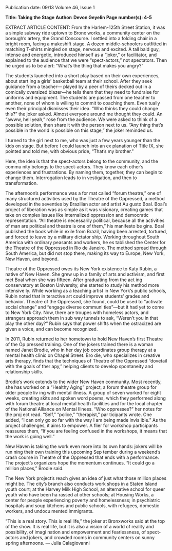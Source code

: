 Publication date: 09/13
Volume 46, Issue 1

**Title: Taking the Stage**
**Author: Devon Geyelin**
**Page number(s): 4-5**

EXTRACT ARTICLE CONTENT:
From the Harlem-125th Street Station, it 
was a simple subway ride uptown to Bronx­
works, a community center on the borough’s 
artery, the Grand Concourse. I settled into 
a folding chair in a bright room, facing a 
makeshift stage. A dozen middle-schoolers 
outfitted in matching T-shirts mingled on­
stage, nervous and excited. A tall bald guy, 
intense and energetic, introduced himself 
as a “joker,” or facilitator, and explained to 
the audience that we were “spect-actors,” 
not spectators. Then he urged us to be alert: 
“What’s the thing that makes you angry?”

The students launched into a short play 
based on their own experiences, about start­
ing a girls’ basketball team at their school. 
After they seek guidance from a teacher—
played by a peer of theirs decked out in a 
comically oversized blazer—he tells them 
that they need to fundraise for uniforms and 
equipment. The students are passed from 
one teacher to another, none of whom is 
willing to commit to coaching them. Even­
tually even their principal dismisses their 
idea.
“Who thinks they could change this?” 
the joker asked. Almost everyone around 
me thought they could. An “awww, hell 
yeah,” rose from the audience. We were 
asked to think of a possible solution, then 
share it with the person next to us. “Any­
thing that’s possible in the world is possible 
on this stage,” the joker reminded us.

I turned to the girl next to me, who was 
just a few years younger than the kids on 
stage. But before I could launch into an ex­
planation of Title IX, she pointed and told 
me, with obvious pride, “That’s my brother.”

Here, the idea is that the spect-actors 
belong to the community, and the commu­
nity belongs to the spect-actors. They know 
each other’s experiences and frustrations. 
By naming them, together, they can begin 
to change them. Interrogation leads to in­
vestigation, and then to transformation.

The afternoon’s performance was a for­
mat called “forum theatre,” one of many 
structured activities used by the Theatre of 
the Oppressed, a method developed in the 
seventies by Brazilian actor and artist Au­
gusto Boal. Boal’s project of liberation was 
as simple as it was visionary, creating games 
that take on complex issues like internalized 
oppression and democratic representation. 
“All theatre is necessarily political, because 
all the activities of man are political and 
theatre is one of them,” his manifesto be­
gins. Boal published the book while in exile 
from Brazil, having been arrested, tortured, 
and forced to leave by a military dictator­
ship. Working throughout South America 
with ordinary peasants and workers, he es­
tablished the Center for the Theatre of the 
Oppressed in Rio de Janeiro. The method 
spread through South America, but did not 
stop there, making its way to Europe, New 
York, New Haven, and beyond. 

Theatre of the Oppressed owes its New 
York existence to Katy Rubin, a native of 
New Haven. She grew up in a family of arts 
and activism, and first met Boal when she 
was fifteen. After graduating from the act­
ing conservatory at Boston University, she 
started to study his method more intensive­
ly. While working as a teaching artist in New 
York’s public schools, Rubin noted that in­
teractive art could improve students’ grades 
and behavior. Theatre of the Oppressed, 
she found, could be used to “activate social 
change” and “engage diverse communi­
ties”—but it had yet to come to New York 
City. Now, there are troupes with homeless 
actors, and strangers approach them in sub­
way tunnels to ask, “Weren’t you in that play 
the other day?” Rubin says that power shifts 
when the ostracized are given a voice, and 
can become recognized.


In 2011, Rubin returned to her hometown 
to hold New Haven’s first Theatre of the Op­
pressed training. One of the jokers trained 
there is a woman named Janet Brodie, who 
in her day job coordinates group therapy at 
a mental health clinic on Chapel Street. Bro­
die, who specializes in creative arts therapy, 
finds that the techniques of Theatre of the 
Oppressed “dovetail with the goals of ther­
apy,” helping clients to develop spontaneity 
and relationship skills.

Brodie’s work extends to the wider 
New Haven community. Most recently, she 
has worked on a “Healthy Aging” project, 
a forum theatre group for older people liv­
ing with mental illness. A group of seven 
worked for eight weeks, creating skits and 
spoken word poems, which they performed 
along with forum theatre at local mental 
health facilities and for the local chapter 
of the National Alliance on Mental Illness. 
“Who oppresses?” her notes for the proj­
ect read. “Self,” “police,” “therapist,” par­
ticipants wrote. One added, “I can only go 
so far with the way I am being made invis­
ible.” As the project challenges, it aims to 
empower. A flier for workshop participants 
reassures them, “If you are feeling confused 
in the workshops, it means that the work is 
going well.” 

New Haven is taking the work even 
more into its own hands: jokers will be run­
ning their own training this upcoming Sep­
tember during a weekend’s crash course in 
Theatre of the Oppressed that ends with a 
performance. The project’s organizers hope 
the momentum continues. “It could go a 
million places,” Brodie said.

The New York project’s reach gives an 
idea of just what those million places might 
be. The city’s branch also conducts work­
shops in a Staten Island youth court; at 
the Harvey Milk High School, an alternative 
school for queer youth who have been ha­
rassed at other schools; at Housing Works, 
a center for people experiencing poverty 
and homelessness; in psychiatric hospitals 
and soup kitchens and public schools, with 
refugees, domestic workers, and undocu­
mented immigrants. 

“This is a real story. This is real life,” the 
joker at Bronxworks said at the top of the 
show. It is real life, but it is also a vision of 
a world of reality and possibility, of imagi­
nation and empowerment and fearlessness, 
of spect-actors and jokers, and crowded 
rooms in community centers on sunny 
spring afternoons.
— Julia Calagiovanni